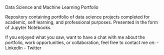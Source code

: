 Data Science and Machine Learning Portfolio

Repository containing portfolio of data science projects completed for academic, self learning, and professional purposes. Presented in the form of Jupyter Notebooks.


If you enjoyed what you saw, want to have a chat with me about the portfolio, work opportunities, or collaboration, feel free to contact me on: - LinkedIn - Twitter
